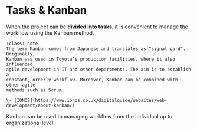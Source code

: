 # Tasks & Kanban

When the project can be **divided into tasks**, it is convenient to manage the
workflow using the Kanban method.

```{admonition} Definition
:class: note
The term Kanban comes from Japanese and translates as “signal card”. Originally,
Kanban was used in Toyota’s production facilities, where it also influenced 
agile development in IT and other departments. The aim is to establish a 
constant, orderly workflow. Moreover, Kanban can be combined with other agile 
methods such as Scrum.

\- [IONOS](https://www.ionos.co.uk/digitalguide/websites/web-development/about-kanban/)
```

Kanban can be used to managing workflow from the individual up to organizational
level.

